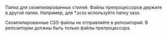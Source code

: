Папка для скомпилированных стилей. Файлы препроцессоров держите в другой папке. Например, для *.scss используйте папку sass.

Скомпилированные CSS-файлы не отправляйте в репозиторий. В репозитории должны быть только файлы препроцессора.
